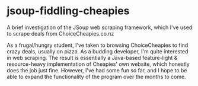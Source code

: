 # jsoup-fiddling-cheapies
A brief investigation of the JSoup web scraping framework, which I've used to scrape deals from ChoiceCheapies.co.nz

As a frugal/hungry student, I've taken to browsing ChoiceCheapies to find crazy deals, usually on pizza. As a budding developer, I'm quite interested in web scraping. The result is essentially a Java-based feature-light & resource-heavy implementation of Cheapies' own website, which honestly does the job just fine. However, I've had some fun so far, and I hope to be able to expand the functionality of the program over the months to come.
